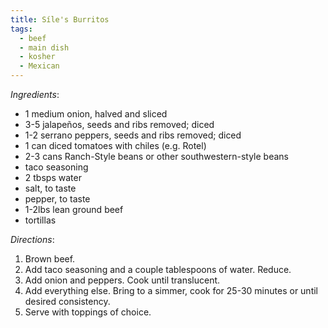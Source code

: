 ```yaml
---
title: Síle's Burritos
tags:
  - beef
  - main dish
  - kosher
  - Mexican
---
```

*Ingredients*:
* 1 medium onion, halved and sliced
* 3-5 jalapeños, seeds and ribs removed; diced
* 1-2 serrano peppers, seeds and ribs removed; diced
* 1 can diced tomatoes with chiles (e.g. Rotel)
* 2-3 cans Ranch-Style beans or other southwestern-style beans
* taco seasoning
* 2 tbsps water
* salt, to taste
* pepper, to taste
* 1-2lbs lean ground beef
* tortillas

*Directions*:
1. Brown beef.
1. Add taco seasoning and a couple tablespoons of water. Reduce.
1. Add onion and peppers. Cook until translucent.
1. Add everything else. Bring to a simmer, cook for 25-30 minutes or until desired consistency.
1. Serve with toppings of choice.
